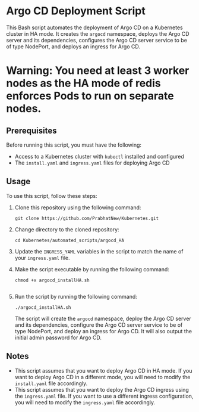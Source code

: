 
# Argo CD Deployment Script

This Bash script automates the deployment of Argo CD on a Kubernetes cluster in HA mode. It creates the `argocd` namespace, deploys the Argo CD server and its dependencies, configures the Argo CD server service to be of type NodePort, and deploys an ingress for Argo CD.

# Warning: You need at least 3 worker nodes as the HA mode of redis enforces Pods to run on separate nodes.

## Prerequisites

Before running this script, you must have the following:

- Access to a Kubernetes cluster with `kubectl` installed and configured
- The `install.yaml` and `ingress.yaml` files for deploying Argo CD

## Usage

To use this script, follow these steps:

1. Clone this repository using the following command:

   ````
   git clone https://github.com/PrabhatNew/Kubernetes.git
   ````

2. Change directory to the cloned repository:

   ````
   cd Kubernetes/automated_scripts/argocd_HA

3. Update the `INGRESS_YAML` variables in the script to match the name of your `ingress.yaml` file.

4. Make the script executable by running the following command:

   ``````
   chmod +x argocd_installHA.sh
   

5. Run the script by running the following command:

   ````
   ./argocd_installHA.sh
   `````

   The script will create the `argocd` namespace, deploy the Argo CD server and its dependencies, configure the Argo CD server service to be of type NodePort, and deploy an ingress for Argo CD. It will also output the initial admin password for Argo CD.

## Notes

- This script assumes that you want to deploy Argo CD in HA mode. If you want to deploy Argo CD in a different mode, you will need to modify the `install.yaml` file accordingly.
- This script assumes that you want to deploy the Argo CD ingress using the `ingress.yaml` file. If you want to use a different ingress configuration, you will need to modify the `ingress.yaml` file accordingly.

